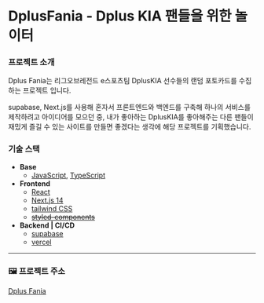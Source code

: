 # **DplusFania - Dplus KIA 팬들을 위한 놀이터**

### 프로젝트 소개

 Dplus Fania는 리그오브레전드 e스포츠팀 DplusKIA 선수들의 랜덤 포토카드를 수집하는 프로젝트 입니다.

 supabase, Next.js를 사용해 혼자서 프론트엔드와 백엔드를 구축해 하나의 서비스를 제작하려고 아이디어를 모으던 중, 내가 좋아하는 DplusKIA를 좋아해주는 다른 팬들이 재밌게 즐길 수 있는 사이트를 만들면 좋겠다는 생각에 해당 프로젝트를 기획했습니다.

### **기술 스택**

- **Base**
    - [JavaScript](https://developer.mozilla.org/ko/docs/Web/JavaScript), [TypeScript](https://www.typescriptlang.org/)
- **Frontend**
    - [React](https://ko.react.dev/)
    - [Next.js 14](https://nextjs.org/)
    - [tailwind CSS](https://tailwindcss.com/)
    - [~~styled-components~~](https://styled-components.com/)
- **Backend | CI/CD**
    - [supabase](https://supabase.com)
    - [vercel](https://vercel.com/)
---

### **🖼️ 프로젝트 주소**

[Dplus Fania](https://dplusfania.vercel.app/)
